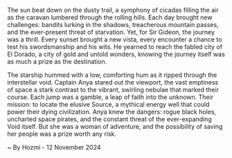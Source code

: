 
The sun beat down on the dusty trail, a symphony of cicadas filling the air as the caravan lumbered through the rolling hills. Each day brought new challenges: bandits lurking in the shadows, treacherous mountain passes, and the ever-present threat of starvation. Yet, for Sir Gideon, the journey was a thrill. Every sunset brought a new vista, every encounter a chance to test his swordsmanship and his wits. He yearned to reach the fabled city of El Dorado, a city of gold and untold wonders, knowing the journey itself was as much a prize as the destination.

The starship hummed with a low, comforting hum as it ripped through the interstellar void. Captain Anya stared out the viewport, the vast emptiness of space a stark contrast to the vibrant, swirling nebulae that marked their course. Each jump was a gamble, a leap of faith into the unknown. Their mission: to locate the elusive Source, a mythical energy well that could power their dying civilization. Anya knew the dangers: rogue black holes, uncharted space pirates, and the constant threat of the ever-expanding Void itself. But she was a woman of adventure, and the possibility of saving her people was a prize worth any risk. 

~ By Hozmi - 12 November 2024
